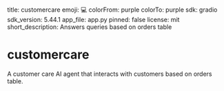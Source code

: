 title: customercare
emoji: 💻
colorFrom: purple
colorTo: purple
sdk: gradio
sdk_version: 5.44.1
app_file: app.py
pinned: false
license: mit
short_description: Answers queries based on orders table

# customercare
A customer care AI agent that interacts with customers based on orders table.
